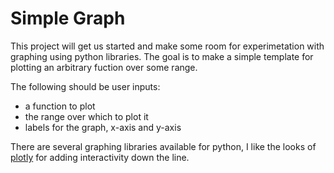 # Simple Graph

This project will get us started and make some room for experimetation with graphing using python libraries. The goal is to make a simple template for plotting an arbitrary fuction over some range. 

The following should be user inputs:
- a function to plot
- the range over which to plot it
- labels for the graph, x-axis and y-axis

There are several graphing libraries available for python, I like the looks of [plotly](https://plotly.com/python/) for adding interactivity down the line.
